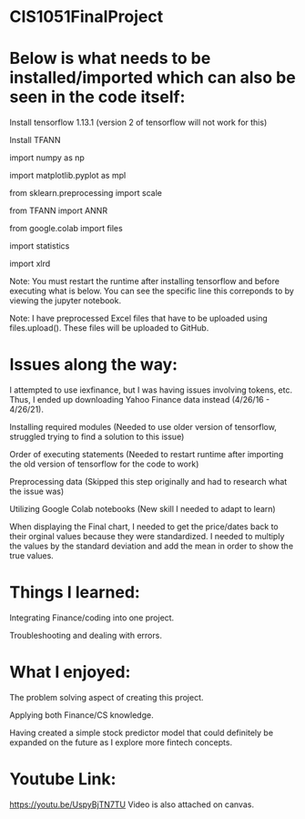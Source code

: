 # CIS1051FinalProject

# Below is what needs to be installed/imported which can also be seen in the code itself: 

Install tensorflow 1.13.1 (version 2 of tensorflow will not work for this)

Install TFANN

import numpy as np

import matplotlib.pyplot as mpl

from sklearn.preprocessing import scale

from TFANN import ANNR

from google.colab import files

import statistics

import xlrd

Note: You must restart the runtime after installing tensorflow and before executing what is below. You can see the specific line this correponds to by viewing the jupyter notebook. 

Note: I have preprocessed Excel files that have to be uploaded using files.upload(). These files will be uploaded to GitHub.


# Issues along the way: 

I attempted to use iexfinance, but I was having issues involving tokens, etc. Thus, I ended up downloading Yahoo Finance data instead (4/26/16 - 4/26/21). 

Installing required modules (Needed to use older version of tensorflow, struggled trying to find a solution to this issue)

Order of executing statements (Needed to restart runtime after importing the old version of tensorflow for the code to work)

Preprocessing data (Skipped this step originally and had to research what the issue was)

Utilizing Google Colab notebooks (New skill I needed to adapt to learn)

When displaying the Final chart, I needed to get the price/dates back to their orginal values because they were standardized. I needed to multiply the values by the standard deviation and add the mean in order to show the true values. 

# Things I learned: 

Integrating Finance/coding into one project. 

Troubleshooting and dealing with errors. 

# What I enjoyed: 

The problem solving aspect of creating this project. 

Applying both Finance/CS knowledge.

Having created a simple stock predictor model that could definitely be expanded on the future as I explore more fintech concepts. 

# Youtube Link: 
https://youtu.be/UspyBjTN7TU
Video is also attached on canvas. 
